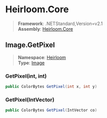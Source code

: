 # Heirloom.Core

> **Framework**: .NETStandard,Version=v2.1  
> **Assembly**: [Heirloom.Core][0]  

## Image.GetPixel

> **Namespace**: [Heirloom][0]  
> **Type**: [Image][1]  

### GetPixel(int, int)

```cs
public ColorBytes GetPixel(int x, int y)
```

### GetPixel(IntVector)

```cs
public ColorBytes GetPixel(IntVector co)
```

[0]: ../../../Heirloom.Core.md
[1]: ../Image.md
